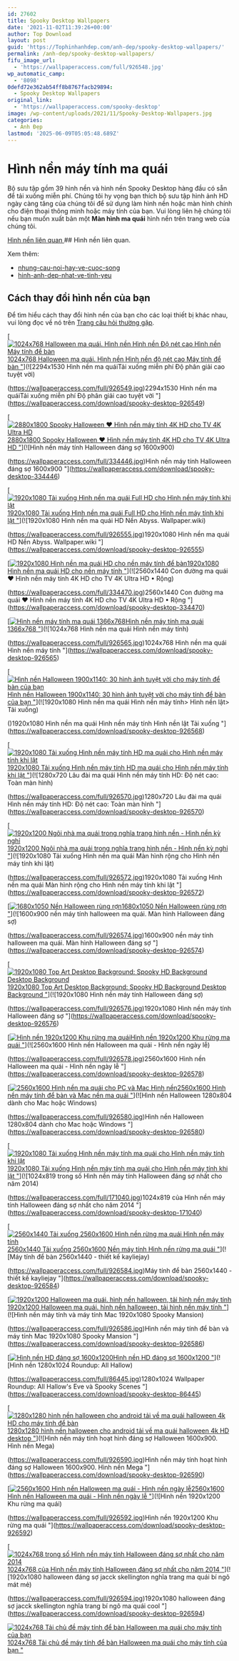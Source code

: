 ```yaml
---
id: 27602
title: Spooky Desktop Wallpapers
date: '2021-11-02T11:39:26+00:00'
author: Top Download
layout: post
guid: 'https://Tophinhanhdep.com/anh-dep/spooky-desktop-wallpapers/'
permalink: /anh-dep/spooky-desktop-wallpapers/
fifu_image_url:
  - 'https://wallpaperaccess.com/full/926548.jpg'
wp_automatic_camp:
  - '8098'
0defd72e362ab54ff8b8767facb29894:
  - Spooky Desktop Wallpapers
original_link:
  - 'https://wallpaperaccess.com/spooky-desktop'
image: /wp-content/uploads/2021/11/Spooky-Desktop-Wallpapers.jpg
categories:
  - Ảnh Đẹp
lastmod: '2025-06-09T05:05:48.689Z'
---
```

# Hình nền máy tính ma quái

Bộ sưu tập gồm 39 hình nền và hình nền Spooky Desktop hàng đầu có sẵn để tải xuống miễn phí. Chúng tôi hy vọng bạn thích bộ sưu tập hình ảnh HD ngày càng tăng của chúng tôi để sử dụng làm hình nền hoặc màn hình chính cho điện thoại thông minh hoặc máy tính của bạn. Vui lòng liên hệ chúng tôi nếu bạn muốn xuất bản một **Màn hình ma quái** hình nền trên trang web của chúng tôi.

[Hình nền liên quan ](#related) ## Hình nền liên quan.

   
 Xem thêm:

   
- [nhung-cau-noi-hay-ve-cuoc-song](https://tophinhanhdep.com/nhung-cau-noi-hay/nhung-cau-noi-hay-ve-cuoc-song/)
- [hinh-anh-dep-nhat-ve-tinh-yeu](https://tophinhanhdep.com/anh-tinh-yeu/hinh-anh-dep-nhat-ve-tinh-yeu/)

## Cách thay đổi hình nền của bạn

Để tìm hiểu cách thay đổi hình nền của bạn cho các loại thiết bị khác nhau, vui lòng đọc về nó trên [Trang câu hỏi thường gặp](https://tophinhanhdep.com/faq/).

  
[[![1024x768 Halloween ma quái.  Hình nền Hình nền Độ nét cao Hình nền Máy tính để bàn](https://wallpaperaccess.com/full/926548.jpg)1024x768 Halloween ma quái. Hình nền Hình nền độ nét cao Máy tính để bàn "](https://wallpaperaccess.com/download/spooky-desktop-926548)](![2294x1530 Hình nền ma quáiTải xuống miễn phí Độ phân giải cao tuyệt vời)

(https://wallpaperaccess.com/full/926549.jpg)2294x1530 Hình nền ma quáiTải xuống miễn phí Độ phân giải cao tuyệt vời "](https://wallpaperaccess.com/download/spooky-desktop-926549)

[[![2880x1800 Spooky Halloween ❤ Hình nền máy tính 4K HD cho TV 4K Ultra HD](https://wallpaperaccess.com/full/926551.jpg)2880x1800 Spooky Halloween ❤ Hình nền máy tính 4K HD cho TV 4K Ultra HD "](https://wallpaperaccess.com/download/spooky-desktop-926551)](![Hình nền máy tính Halloween đáng sợ 1600x900)

(https://wallpaperaccess.com/full/334446.jpg)Hình nền máy tính Halloween đáng sợ 1600x900 "](https://wallpaperaccess.com/download/spooky-desktop-334446)

[[![1920x1080 Tải xuống Hình nền ma quái Full HD cho Hình nền máy tính khi lật](https://wallpaperaccess.com/full/926553.jpg)1920x1080 Tải xuống Hình nền ma quái Full HD cho Hình nền máy tính khi lật "](https://wallpaperaccess.com/download/spooky-desktop-926553)](![1920x1080 Hình nền ma quái HD Nền Abyss.  Wallpaper.wiki)

(https://wallpaperaccess.com/full/926555.jpg)1920x1080 Hình nền ma quái HD Nền Abyss. Wallpaper.wiki "](https://wallpaperaccess.com/download/spooky-desktop-926555)

[[![1920x1080 Hình nền ma quái HD cho nền máy tính để bàn](https://wallpaperaccess.com/full/926558.jpg)1920x1080 Hình nền ma quái HD cho nền máy tính "](https://wallpaperaccess.com/download/spooky-desktop-926558)](![2560x1440 Con đường ma quái ❤ Hình nền máy tính 4K HD cho TV 4K Ultra HD • Rộng)

(https://wallpaperaccess.com/full/334470.jpg)2560x1440 Con đường ma quái ❤ Hình nền máy tính 4K HD cho TV 4K Ultra HD • Rộng "](https://wallpaperaccess.com/download/spooky-desktop-334470)

[[![Hình nền máy tính ma quái 1366x768](https://wallpaperaccess.com/full/926564.jpg)Hình nền máy tính ma quái 1366x768 "](https://wallpaperaccess.com/download/spooky-desktop-926564)](![1024x768 Hình nền ma quái Hình nền máy tính)

(https://wallpaperaccess.com/full/926565.jpg)1024x768 Hình nền ma quái Hình nền máy tính "](https://wallpaperaccess.com/download/spooky-desktop-926565)

[[![Hình nền Halloween 1900x1140: 30 hình ảnh tuyệt vời cho máy tính để bàn của bạn](https://wallpaperaccess.com/full/926566.jpg)Hình nền Halloween 1900x1140: 30 hình ảnh tuyệt vời cho máy tính để bàn của bạn "](https://wallpaperaccess.com/download/spooky-desktop-926566)](![1920x1080 Hình nền ma quái Hình nền máy tính> Hình nền lật> Tải xuống)

()1920x1080 Hình nền ma quái Hình nền máy tính Hình nền lật Tải xuống "](https://wallpaperaccess.com/download/spooky-desktop-926568)

[[![1920x1080 Tải xuống Hình nền máy tính HD ma quái cho Hình nền máy tính khi lật](https://wallpaperaccess.com/full/926569.jpg)1920x1080 Tải xuống Hình nền máy tính HD ma quái cho Hình nền máy tính khi lật "](https://wallpaperaccess.com/download/spooky-desktop-926569)](![1280x720 Lâu đài ma quái Hình nền máy tính HD: Độ nét cao: Toàn màn hình)

(https://wallpaperaccess.com/full/926570.jpg)1280x720 Lâu đài ma quái Hình nền máy tính HD: Độ nét cao: Toàn màn hình "](https://wallpaperaccess.com/download/spooky-desktop-926570)

[[![1920x1200 Ngôi nhà ma quái trong nghĩa trang hình nền - Hình nền kỳ nghỉ](https://wallpaperaccess.com/full/926571.jpg)1920x1200 Ngôi nhà ma quái trong nghĩa trang hình nền - Hình nền kỳ nghỉ "](https://wallpaperaccess.com/download/spooky-desktop-926571)](![1920x1080 Tải xuống Hình nền ma quái Màn hình rộng cho Hình nền máy tính khi lật)

(https://wallpaperaccess.com/full/926572.jpg)1920x1080 Tải xuống Hình nền ma quái Màn hình rộng cho Hình nền máy tính khi lật "](https://wallpaperaccess.com/download/spooky-desktop-926572)

[[![1680x1050 Nền Halloween rùng rợn](https://wallpaperaccess.com/full/926573.jpg)1680x1050 Nền Halloween rùng rợn "](https://wallpaperaccess.com/download/spooky-desktop-926573)](![1600x900 nền máy tính halloween ma quái.  Màn hình Halloween đáng sợ)

(https://wallpaperaccess.com/full/926574.jpg)1600x900 nền máy tính halloween ma quái. Màn hình Halloween đáng sợ "](https://wallpaperaccess.com/download/spooky-desktop-926574)

[[![1920x1080 Top Art Desktop Background: Spooky HD Background Desktop Background](https://wallpaperaccess.com/full/926575.jpg)1920x1080 Top Art Desktop Background: Spooky HD Background Desktop Background "](https://wallpaperaccess.com/download/spooky-desktop-926575)](![1920x1080 Hình nền máy tính Halloween đáng sợ)

(https://wallpaperaccess.com/full/926576.jpg)1920x1080 Hình nền máy tính Halloween đáng sợ "](https://wallpaperaccess.com/download/spooky-desktop-926576)

[[![Hình nền 1920x1200 Khu rừng ma quái](https://wallpaperaccess.com/full/926577.jpg)Hình nền 1920x1200 Khu rừng ma quái "](https://wallpaperaccess.com/download/spooky-desktop-926577)](![2560x1600 Hình nền Halloween ma quái - Hình nền ngày lễ)

(https://wallpaperaccess.com/full/926578.jpg)2560x1600 Hình nền Halloween ma quái - Hình nền ngày lễ "](https://wallpaperaccess.com/download/spooky-desktop-926578)

[[![2560x1600 Hình nền ma quái cho PC và Mac Hình nền](https://wallpaperaccess.com/full/926579.jpg)2560x1600 Hình nền máy tính để bàn và Mac nền ma quái "](https://wallpaperaccess.com/download/spooky-desktop-926579)](![Hình nền Halloween 1280x804 dành cho Mac hoặc Windows)

(https://wallpaperaccess.com/full/926580.jpg)Hình nền Halloween 1280x804 dành cho Mac hoặc Windows "](https://wallpaperaccess.com/download/spooky-desktop-926580)

[[![1920x1080 Tải xuống Hình nền máy tính ma quái cho Hình nền máy tính khi lật](https://wallpaperaccess.com/full/926581.jpg)1920x1080 Tải xuống Hình nền máy tính ma quái cho Hình nền máy tính khi lật "](https://wallpaperaccess.com/download/spooky-desktop-926581)](![1024x819 trong số Hình nền máy tính Halloween đáng sợ nhất cho năm 2014)

(https://wallpaperaccess.com/full/171040.jpg)1024x819 của Hình nền máy tính Halloween đáng sợ nhất cho năm 2014 "](https://wallpaperaccess.com/download/spooky-desktop-171040)

[[![2560x1440 Tải xuống 2560x1600 Hình nền rừng ma quái Hình nền máy tính](https://wallpaperaccess.com/full/926583.jpg)2560x1440 Tải xuống 2560x1600 Nền máy tính Hình nền rừng ma quái "](https://wallpaperaccess.com/download/spooky-desktop-926583)](![Máy tính để bàn 2560x1440 - thiết kế kayliejay)

(https://wallpaperaccess.com/full/926584.jpg)Máy tính để bàn 2560x1440 - thiết kế kayliejay "](https://wallpaperaccess.com/download/spooky-desktop-926584)

[[![1920x1200 Halloween ma quái.  hình nền halloween, tải hình nền máy tính](https://wallpaperaccess.com/full/926585.jpg)1920x1200 Halloween ma quái. hình nền halloween, tải hình nền máy tính "](https://wallpaperaccess.com/download/spooky-desktop-926585)](![Hình nền máy tính và máy tính Mac 1920x1080 Spooky Mansion)

(https://wallpaperaccess.com/full/926586.jpg)Hình nền máy tính để bàn và máy tính Mac 1920x1080 Spooky Mansion "](https://wallpaperaccess.com/download/spooky-desktop-926586)

[[![Hình nền HD đáng sợ 1600x1200](https://wallpaperaccess.com/full/926587.jpg)Hình nền HD đáng sợ 1600x1200 "](https://wallpaperaccess.com/download/spooky-desktop-926587)](![Hình nền 1280x1024 Roundup: All Hallow)

(https://wallpaperaccess.com/full/86445.jpg)1280x1024 Wallpaper Roundup: All Hallow's Eve và Spooky Scenes "](https://wallpaperaccess.com/download/spooky-desktop-86445)

[[![1280x1280 hình nền halloween cho android tải về ma quái halloween 4k HD cho máy tính để bàn](https://wallpaperaccess.com/full/832516.jpg)1280x1280 hình nền halloween cho android tải về ma quái halloween 4k HD desktop "](https://wallpaperaccess.com/download/spooky-desktop-832516)](![Hình nền máy tính hoạt hình đáng sợ Halloween 1600x900.  Hình nền Mega)

(https://wallpaperaccess.com/full/926590.jpg)Hình nền máy tính hoạt hình đáng sợ Halloween 1600x900. Hình nền Mega "](https://wallpaperaccess.com/download/spooky-desktop-926590)

[[![2560x1600 Hình nền Halloween ma quái - Hình nền ngày lễ](https://wallpaperaccess.com/full/926591.jpg)2560x1600 Hình nền Halloween ma quái - Hình nền ngày lễ "](https://wallpaperaccess.com/download/spooky-desktop-926591)](![Hình nền 1920x1200 Khu rừng ma quái)

(https://wallpaperaccess.com/full/926592.jpg)Hình nền 1920x1200 Khu rừng ma quái "](https://wallpaperaccess.com/download/spooky-desktop-926592)

[[![1024x768 trong số Hình nền máy tính Halloween đáng sợ nhất cho năm 2014](https://wallpaperaccess.com/full/848068.jpg)1024x768 của Hình nền máy tính Halloween đáng sợ nhất cho năm 2014 "](https://wallpaperaccess.com/download/spooky-desktop-848068)](![1920x1080 halloween đáng sợ jacck skellington nghĩa trang ma quái bí ngô mát mẻ)

(https://wallpaperaccess.com/full/926594.jpg)1920x1080 halloween đáng sợ jacck skellington nghĩa trang bí ngô ma quái cool "](https://wallpaperaccess.com/download/spooky-desktop-926594)

[![1024x768 Tải chủ đề máy tính để bàn Halloween ma quái cho máy tính của bạn](https://wallpaperaccess.com/full/236956.jpg)1024x768 Tải chủ đề máy tính để bàn Halloween ma quái cho máy tính của bạn "](https://wallpaperaccess.com/download/spooky-desktop-236956)
